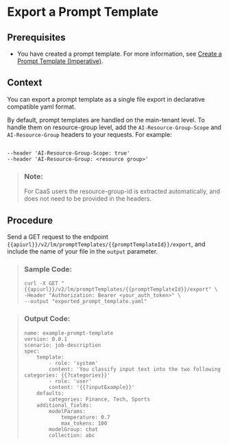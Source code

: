 <!-- loio3acef9b569184a96bbe19f817cfc3935 -->

# Export a Prompt Template



<a name="loio3acef9b569184a96bbe19f817cfc3935__prereq_nbg_w2q_fdc"/>

## Prerequisites

-   You have created a prompt template. For more information, see [Create a Prompt Template \(Imperative\)](create-a-prompt-template-imperative-92453a7.md).




## Context

You can export a prompt template as a single file export in declarative compatible yaml format.

By default, prompt templates are handled on the main-tenant level. To handle them on resource-group level, add the `AI-Resource-Group-Scope` and `AI-Resource-Group` headers to your requests. For example:

```

--header 'AI-Resource-Group-Scope: true'
--header 'AI-Resource-Group: <resource group>'
```

> ### Note:  
> For CaaS users the resource-group-id is extracted automatically, and does not need to be provided in the headers.



## Procedure

Send a GET request to the endpoint `{{apiurl}}/v2/lm/promptTemplates/{{promptTemplateId}}/export`, and include the name of your file in the `output` parameter.

 > ### Sample Code:  
> ```
> curl -X GET "{{apiurl}}/v2/lm/promptTemplates/{{promptTemplateId}}/export" \
> -Header "Authorization: Bearer <your_auth_token>" \
> --output "exported_prompt_template.yaml"
> ```

 > ### Output Code:  
> ```
> name: example-prompt-template
> version: 0.0.1
> scenario: job-description
> spec:
>     template:
>         - role: 'system'
>         content: 'You classify input text into the two following categories: {{?categories}}'
>         - role: 'user'
>         content: '{{?inputExample}}'
>     defaults:
>         categories: Finance, Tech, Sports
>     additional_fields:
>         modelParams:
>             temperature: 0.7
>             max_tokens: 100
>         modelGroup: chat
>         collection: abc
> ```

